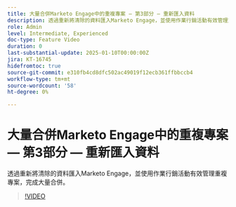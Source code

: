 ```yaml
---
title: 大量合併Marketo Engage中的重複專案 — 第3部分 — 重新匯入資料
description: 透過重新將清除的資料匯入Marketo Engage，並使用作業行銷活動有效管理重複專案，完成大量合併。
role: Admin
level: Intermediate, Experienced
doc-type: Feature Video
duration: 0
last-substantial-update: 2025-01-10T00:00:00Z
jira: KT-16745
hidefromtoc: true
source-git-commit: e310fb4cd8dfc502ac49019f12ecb361ffbbccb4
workflow-type: tm+mt
source-wordcount: '58'
ht-degree: 0%

---
```



# 大量合併Marketo Engage中的重複專案 — 第3部分 — 重新匯入資料

透過重新將清除的資料匯入Marketo Engage，並使用作業行銷活動有效管理重複專案，完成大量合併。

>[!VIDEO](https://video.tv.adobe.com/v/3429488/?learn=on&enablevpops)
